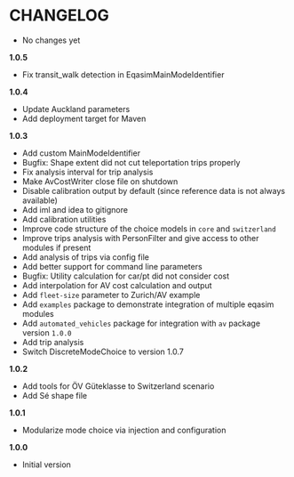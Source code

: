 # CHANGELOG

- No changes yet

**1.0.5**

- Fix transit_walk detection in EqasimMainModeIdentifier

**1.0.4**

- Update Auckland parameters
- Add deployment target for Maven

**1.0.3**

- Add custom MainModeIdentifier
- Bugfix: Shape extent did not cut teleportation trips properly
- Fix analysis interval for trip analysis
- Make AvCostWriter close file on shutdown
- Disable calibration output by default (since reference data is not always available)
- Add iml and idea to gitignore
- Add calibration utilities
- Improve code structure of the choice models in `core` and `switzerland`
- Improve trips analysis with PersonFilter and give access to other modules if present
- Add analysis of trips via config file
- Add better support for command line parameters
- Bugfix: Utility calculation for car/pt did not consider cost
- Add interpolation for AV cost calculation and output
- Add `fleet-size` parameter to Zurich/AV example
- Add `examples` package to demonstrate integration of multiple eqasim modules
- Add `automated_vehicles` package for integration with `av` package version `1.0.0`
- Add trip analysis
- Switch DiscreteModeChoice to version 1.0.7

**1.0.2**

- Add tools for ÖV Güteklasse to Switzerland scenario
- Add Sé shape file

**1.0.1**

- Modularize mode choice via injection and configuration

**1.0.0**

- Initial version
